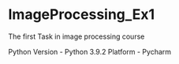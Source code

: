 # ImageProcessing_Ex1
The first Task in image processing course

Python Version - Python 3.9.2
Platform - Pycharm
